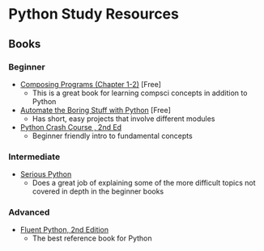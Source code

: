 # Python Study Resources

## Books

### Beginner

- [Composing Programs (Chapter 1-2)](https://composingprograms.com/) [Free]
  - This is a great book for learning compsci concepts in addition to Python
- [Automate the Boring Stuff with Python](https://automatetheboringstuff.com/) [Free]
  - Has short, easy projects that involve different modules
- [Python Crash Course , 2nd Ed](https://nostarch.com/pythoncrashcourse2e)
  - Beginner friendly intro to fundamental concepts

### Intermediate

- [Serious Python](https://serious-python.com/)
  - Does a great job of explaining some of the more difficult topics not covered
    in depth in the beginner books

### Advanced

- [Fluent Python, 2nd Edition](https://www.oreilly.com/library/view/fluent-python-2nd/9781492056348/)
  - The best reference book for Python